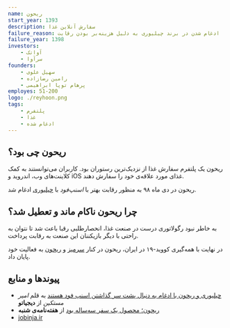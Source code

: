 ```yaml
---
name: ریحون
start_year: 1393
description: سفارش آنلاین غذا
failure_reason: ادغام شدن در برند چیلیوری به دلیل هزینه‌بر بودن رقابت
failure_year: 1398
investors:
    - آواتک
    - سرآوا
founders:
    - سهیل علوی
    - رامین رضازاده
    - پرهام توپا ابراهیمی
employes: 51-200
logo: ./reyhoon.png
tags:
    - پلتفرم
    - غذا
    - ادغام شده
---
```

## ریحون چی بود؟
ریحون یک پلتفرم سفارش غذا از نزدیک‌ترین رستوران بود. کاربران می‌توانستند به کمک کلاینت‌های وب، اندروید و iOS غذای مورد علاقه‌ی خود را سفارش دهند.

ریحون در دی ماه ۹۸ به منظور رقابت بهتر با *اسنپ‌فود* با [چیلیوری](https://nakamology.ir/projects/chilivery/) ادغام شد.

## چرا ریحون ناکام ماند و تعطیل شد؟
به خاطر نبود رگولاتوری درست در صنعت غذا، انحصارطلبی رقبا باعث شد تا نتوان به راحتی با دیگر بازیکننان این صنعت به رقابت پرداخت.

در نهایت با همه‌گیری کووید-۱۹ در ایران، ریحون در کنار [سرمیز](https://nakamology.ir/projects/saremiz/) و [ریحون](https://nakamology.ir/projects/reyhoon/) به فعالیت خود پایان داد.


## پیوند‌ها و منابع
* [چیلیوری و ریحون با ادغام به دنبال پشت سر گذاشتن اسنپ فود هستند](https://digiato.com/article/2019/12/25/%DA%86%DB%8C%D9%84%DB%8C%D9%88%D8%B1%DB%8C-%D8%B1%DB%8C%D8%AD%D9%88%D9%86-%D8%A7%D8%AF%D8%BA%D8%A7%D9%85-%D8%A7%D8%B3%D9%86%D9%BE-%D9%81%D9%88%D8%AF/) به قلم *امیر مستکین* از **دیجیاتو**
* [ریحون؛ محصول یک سفر سه‌ساله بود](https://shanbemag.com/%D8%B1%DB%8C%D8%AD%D9%88%D9%86%D8%9B-%D9%85%D8%AD%D8%B5%D9%88%D9%84-%DB%8C%DA%A9-%D8%B3%D9%81%D8%B1-%D8%B3%D9%87%E2%80%8C%D8%B3%D8%A7%D9%84%D9%87-%D8%A8%D9%88%D8%AF/) از **هفته‌نامه‌ی شنبه**‌
* [jobinja.ir](https://jobinja.ir/companies/reyhoon)
